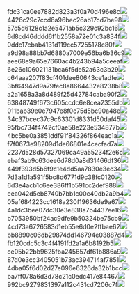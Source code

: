 fdc31ca0ee7882d823a3f0a70d496e8c<img  src="https://img.alicdn.com/bao/uploaded/i3/2639837995/TB2me9npIj_B1NjSZFHXXaDWpXa_!!2639837995.jpg_160x160.jpg">
4426c29c7ccd6a96bec26ab17cd7be98<img  src="https://img.alicdn.com/bao/uploaded/i4/2639837995/O1CN0128vl03pVszyGMqJ_!!2639837995.jpg_160x160.jpg">
57c5d6128c1a2e5471ab5c329c92bc16<img  src="https://img.alicdn.com/bao/uploaded/i3/2639837995/O1CN0128vl0EHQKbxN3lK_!!2639837995.jpg_160x160.jpg">
6d8cd46dddd6f1b2558a72e01c3a834f<img  src="https://img.alicdn.com/bao/uploaded/i2/2639837995/O1CN0128vl0Ih2dy6u3Fm_!!2639837995.jpg_160x160.jpg">
0ddc17cbab4131d119cc57255178c80f<img  src="https://img.alicdn.com/bao/uploaded/i1/2639837995/O1CN0128vl0KHRyAexEmp_!!2639837995.jpg_160x160.jpg">
a9d98a88bb7d6880a7009e56ba6b36c9<img  src="https://img.alicdn.com/bao/uploaded/i2/2639837995/TB2mEA3prZnBKNjSZFGXXbt3FXa_!!2639837995.jpg_160x160.jpg">
aee68e9a65e7660ac4b243b94a5ceeaf<img  src="https://img.alicdn.com/bao/uploaded/i3/2639837995/TB2Z4ECncj_B1NjSZFHXXaDWpXa_!!2639837995.jpg_160x160.jpg">
6e26c106021131bca6f5de52a63c3b29<img  src="https://img.alicdn.com/bao/uploaded/i3/2639837995/O1CN0128vl01xAQZlViQ5_!!2639837995.jpg_160x160.jpg">
c64aaa207f83cf401dee80643ce1adfe<img  src="https://img.alicdn.com/bao/uploaded/i4/2639837995/TB2HepBJh1YBuNjy1zcXXbNcXXa_!!2639837995.jpg_160x160.jpg">
3bf64947d9a79fec8a8664432e8238b8<img  src="https://img.alicdn.com/bao/uploaded/i4/2639837995/O1CN0128vl0crlIuBjuDl_!!2639837995.jpg_160x160.jpg">
a2a1658a3a8d489f25d42784caba90f2<img  src="https://img.alicdn.com/bao/uploaded/i4/2639837995/O1CN0128vl0FocLMl3t6j_!!2639837995.jpg_160x160.jpg">
63848749f673c605ccdc6e8cea2355db<img  src="https://img.alicdn.com/bao/uploaded/i1/2639837995/O1CN0128vl0Y8l0ANbkeI_!!2639837995.jpg_160x160.jpg">
011bab39e0e7947e8f0c75d5bc90a48e<img  src="https://img.alicdn.com/imgextra/i3/2639837995/O1CN0128vl0g7Dgx59elz_!!2639837995.jpg">
34c37bcec37c9c63301d8331d50daf45<img  src="https://img.alicdn.com/imgextra/i1/2639837995/O1CN0128vl0gHSvmqIbhH_!!2639837995.jpg">
95fbc734f4742cf0ae58e223e534877b<img  src="https://img.alicdn.com/imgextra/i3/2639837995/O1CN0128vl0heBGvNIytt_!!2639837995.jpg">
4bc5be0a3851ddf91f84326f864eac1a<img  src="https://img.alicdn.com/imgextra/i2/2639837995/O1CN0128vl0heB4UJu7hV_!!2639837995.jpg">
f7f0673e98209d1de66801e4cecfad7a<img  src="https://img.alicdn.com/imgextra/i4/2639837995/O1CN0128vl0eBlKYp8HMl_!!2639837995.jpg">
2237d528d57327069ca49a55234f2e6c<img  src="https://img.alicdn.com/imgextra/i2/2639837995/O1CN0128vl0grScFV5clH_!!2639837995.jpg">
ebaf3ab9c63dee6d78d0a8d31466df36<img  src="https://img.alicdn.com/imgextra/i2/2639837995/O1CN0128vl0ezhmJgUDwK_!!2639837995.jpg">
449f393d5b6f9c1e4dd5aa7830e3ec34<img  src="https://img.alicdn.com/imgextra/i3/2639837995/O1CN0128vl0heBPEhoK6Y_!!2639837995.jpg">
7d3a1d1a591f5bc8d6771d9c38fc0120<img  src="https://img.alicdn.com/imgextra/i1/2639837995/O1CN0128vl0gL3Jl56vl0_!!2639837995.jpg">
6d3e4acb1c6ee386ff1b591cc2def988<img  src="https://img.alicdn.com/imgextra/i1/2639837995/O1CN0128vl0gc2D1UfsY8_!!2639837995.jpg">
eea042d5eb8740b7bb1c00c40db2a9b4<img  src="https://img.alicdn.com/imgextra/i4/2639837995/O1CN0128vl0g7E5rOMAbK_!!2639837995.jpg">
05af684223cc1618a230f19636de9a67<img  src="https://img.alicdn.com/imgextra/i3/2639837995/O1CN0128vl0gL3zHfHrJU_!!2639837995.jpg">
4a1dc3bee07dc30e3e838a7b4437ee16<img  src="https://img.alicdn.com/imgextra/i1/2639837995/O1CN0128vl0eYir36zNWY_!!2639837995.jpg">
b7053950bf24ac9dfe9b50324be75cb9<img  src="https://img.alicdn.com/imgextra/i3/2639837995/O1CN0128vl0Zqg6TQGchy_!!2639837995.jpg">
4cd73a6726583d1eb55e6d0e2ffbae62<img  src="https://img.alicdn.com/imgextra/i1/2639837995/O1CN0128vl0ezguKSI06M_!!2639837995.jpg">
bb8890c06db29874dd146794e03887d4<img  src="https://img.alicdn.com/imgextra/i3/2639837995/O1CN0128vl0fmq54SNn9G_!!2639837995.jpg">
fb120cdc5c3c4f4191fd2a1a6b8192b5<img  src="https://img.alicdn.com/imgextra/i1/2639837995/O1CN0128vl0fmqY8s0Agy_!!2639837995.jpg">
ce05b22bb9625fba245657df61b886a9<img  src="https://img.alicdn.com/imgextra/i2/2639837995/O1CN0128vl0fTQQHk9qHa_!!2639837995.jpg">
87d0e3cc3405051b73ac394714af7851<img  src="https://img.alicdn.com/imgextra/i3/2639837995/O1CN0128vl0hG7XW3plOB_!!2639837995.jpg">
4dba05f6d02d27e096e6326da32b1bcc<img  src="https://img.alicdn.com/imgextra/i4/2639837995/O1CN0128vl0fTPcRgFuz5_!!2639837995.jpg">
ba7ff078a6d3d78c21c0edc417e84467<img  src="https://img.alicdn.com/imgextra/i2/2639837995/O1CN0128vl0eBkaqfREcf_!!2639837995.jpg">
992bc9279831397a112c431cd7206c7f<img  src="https://img.alicdn.com/imgextra/i4/2639837995/O1CN0128vl0hSBcQpZXD4_!!2639837995.jpg">
